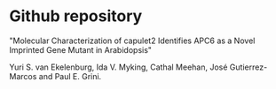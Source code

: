 # Github repository

"Molecular Characterization of capulet2 Identifies APC6 as a Novel Imprinted Gene Mutant in Arabidopsis"

Yuri S. van Ekelenburg, Ida V. Myking, Cathal Meehan, José Gutierrez-Marcos and Paul E. Grini.
